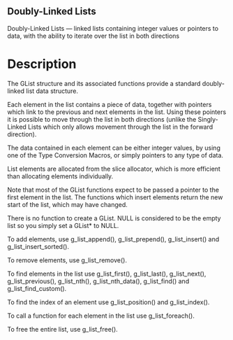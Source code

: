 ## Doubly-Linked Lists

Doubly-Linked Lists — linked lists containing integer values or pointers to data, with the ability to iterate over the list in both directions
  

# Description

The GList structure and its associated functions provide a standard doubly-linked list data structure.

Each element in the list contains a piece of data, together with pointers which link to the previous and next elements in the list. Using these pointers it is possible to move through the list in both directions (unlike the Singly-Linked Lists which only allows movement through the list in the forward direction).

The data contained in each element can be either integer values, by using one of the Type Conversion Macros, or simply pointers to any type of data.

List elements are allocated from the slice allocator, which is more efficient than allocating elements individually.

Note that most of the GList functions expect to be passed a pointer to the first element in the list. The functions which insert elements return the new start of the list, which may have changed.

There is no function to create a GList. NULL is considered to be the empty list so you simply set a GList* to NULL.

To add elements, use g_list_append(), g_list_prepend(), g_list_insert() and g_list_insert_sorted().

To remove elements, use g_list_remove().

To find elements in the list use g_list_first(), g_list_last(), g_list_next(), g_list_previous(), g_list_nth(), g_list_nth_data(), g_list_find() and g_list_find_custom().

To find the index of an element use g_list_position() and g_list_index().

To call a function for each element in the list use g_list_foreach().

To free the entire list, use g_list_free().

